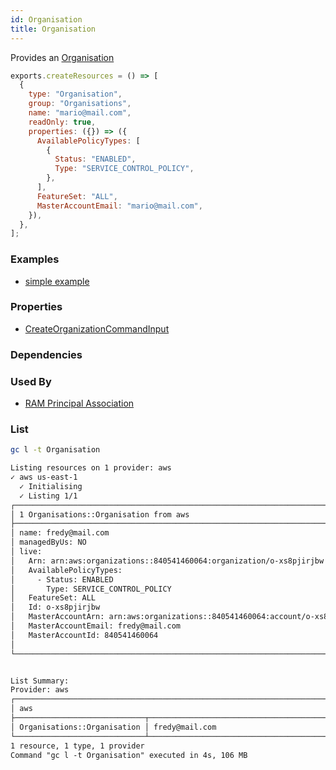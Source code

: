 ```yaml
---
id: Organisation
title: Organisation
---
```


Provides an [Organisation](https://console.aws.amazon.com/organizations/v2/home?#)

```js
exports.createResources = () => [
  {
    type: "Organisation",
    group: "Organisations",
    name: "mario@mail.com",
    readOnly: true,
    properties: ({}) => ({
      AvailablePolicyTypes: [
        {
          Status: "ENABLED",
          Type: "SERVICE_CONTROL_POLICY",
        },
      ],
      FeatureSet: "ALL",
      MasterAccountEmail: "mario@mail.com",
    }),
  },
];
```

### Examples

- [simple example](https://github.com/grucloud/grucloud/tree/main/examples/aws/RAM/resource-share)

### Properties

- [CreateOrganizationCommandInput](https://docs.aws.amazon.com/AWSJavaScriptSDK/v3/latest/clients/client-organizations/interfaces/createorganizationcommandinput.html)

### Dependencies

### Used By

- [RAM Principal Association](../RAM/PrincipalAssociation.md)

### List

```sh
gc l -t Organisation
```

```txt
Listing resources on 1 provider: aws
✓ aws us-east-1
  ✓ Initialising
  ✓ Listing 1/1
┌────────────────────────────────────────────────────────────────────────────────────┐
│ 1 Organisations::Organisation from aws                                             │
├────────────────────────────────────────────────────────────────────────────────────┤
│ name: fredy@mail.com                                                     │
│ managedByUs: NO                                                                    │
│ live:                                                                              │
│   Arn: arn:aws:organizations::840541460064:organization/o-xs8pjirjbw               │
│   AvailablePolicyTypes:                                                            │
│     - Status: ENABLED                                                              │
│       Type: SERVICE_CONTROL_POLICY                                                 │
│   FeatureSet: ALL                                                                  │
│   Id: o-xs8pjirjbw                                                                 │
│   MasterAccountArn: arn:aws:organizations::840541460064:account/o-xs8pjirjbw/8405… │
│   MasterAccountEmail: fredy@mail.com                                     │
│   MasterAccountId: 840541460064                                                    │
│                                                                                    │
└────────────────────────────────────────────────────────────────────────────────────┘


List Summary:
Provider: aws
┌───────────────────────────────────────────────────────────────────────────────────┐
│ aws                                                                               │
├─────────────────────────────┬─────────────────────────────────────────────────────┤
│ Organisations::Organisation │ fredy@mail.com                            │
└─────────────────────────────┴─────────────────────────────────────────────────────┘
1 resource, 1 type, 1 provider
Command "gc l -t Organisation" executed in 4s, 106 MB
```
